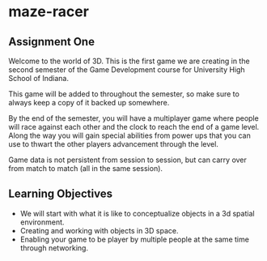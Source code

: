 # maze-racer
## Assignment One

Welcome to the world of 3D. This is the first game we are creating in the second semester of the Game Development course for University High School of Indiana.

This game will be added to throughout the semester, so make sure to always keep a copy of it backed up somewhere.

By the end of the semester, you will have a multiplayer game where people will race against each other and the clock to reach the end of a game level. Along the way you will gain special abilities from power ups that you can use to thwart the other players advancement through the level.

Game data is not persistent from session to session, but can carry over from match to match (all in the same session).

## Learning Objectives
- We will start with what it is like to conceptualize objects in a 3d spatial environment.
- Creating and working with objects in 3D space.
- Enabling your game to be player by multiple people at the same time through networking.
